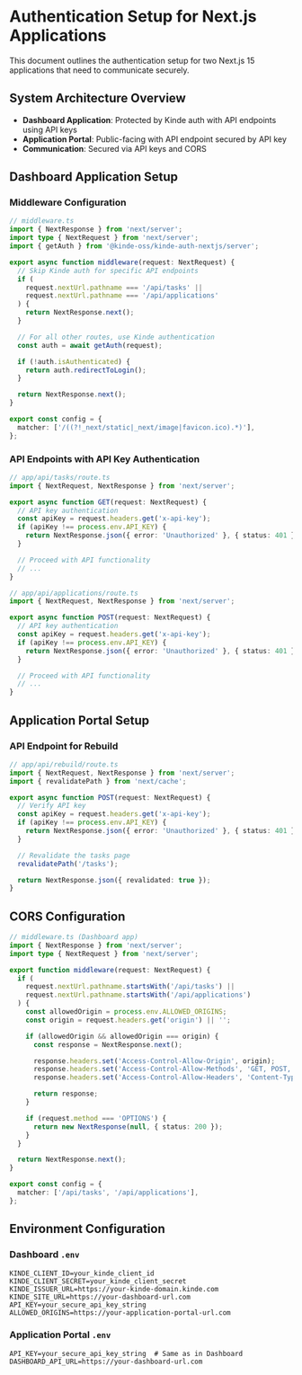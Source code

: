 # Authentication Setup for Next.js Applications

This document outlines the authentication setup for two Next.js 15 applications that need to communicate securely.

## System Architecture Overview

- **Dashboard Application**: Protected by Kinde auth with API endpoints using API keys
- **Application Portal**: Public-facing with API endpoint secured by API key
- **Communication**: Secured via API keys and CORS

## Dashboard Application Setup

### Middleware Configuration

```typescript
// middleware.ts
import { NextResponse } from 'next/server';
import type { NextRequest } from 'next/server';
import { getAuth } from '@kinde-oss/kinde-auth-nextjs/server';

export async function middleware(request: NextRequest) {
  // Skip Kinde auth for specific API endpoints
  if (
    request.nextUrl.pathname === '/api/tasks' ||
    request.nextUrl.pathname === '/api/applications'
  ) {
    return NextResponse.next();
  }

  // For all other routes, use Kinde authentication
  const auth = await getAuth(request);

  if (!auth.isAuthenticated) {
    return auth.redirectToLogin();
  }

  return NextResponse.next();
}

export const config = {
  matcher: ['/((?!_next/static|_next/image|favicon.ico).*)'],
};
```

### API Endpoints with API Key Authentication

```typescript
// app/api/tasks/route.ts
import { NextRequest, NextResponse } from 'next/server';

export async function GET(request: NextRequest) {
  // API key authentication
  const apiKey = request.headers.get('x-api-key');
  if (apiKey !== process.env.API_KEY) {
    return NextResponse.json({ error: 'Unauthorized' }, { status: 401 });
  }

  // Proceed with API functionality
  // ...
}
```

```typescript
// app/api/applications/route.ts
import { NextRequest, NextResponse } from 'next/server';

export async function POST(request: NextRequest) {
  // API key authentication
  const apiKey = request.headers.get('x-api-key');
  if (apiKey !== process.env.API_KEY) {
    return NextResponse.json({ error: 'Unauthorized' }, { status: 401 });
  }

  // Proceed with API functionality
  // ...
}
```

## Application Portal Setup

### API Endpoint for Rebuild

```typescript
// app/api/rebuild/route.ts
import { NextRequest, NextResponse } from 'next/server';
import { revalidatePath } from 'next/cache';

export async function POST(request: NextRequest) {
  // Verify API key
  const apiKey = request.headers.get('x-api-key');
  if (apiKey !== process.env.API_KEY) {
    return NextResponse.json({ error: 'Unauthorized' }, { status: 401 });
  }

  // Revalidate the tasks page
  revalidatePath('/tasks');

  return NextResponse.json({ revalidated: true });
}
```

## CORS Configuration

```typescript
// middleware.ts (Dashboard app)
import { NextResponse } from 'next/server';
import type { NextRequest } from 'next/server';

export function middleware(request: NextRequest) {
  if (
    request.nextUrl.pathname.startsWith('/api/tasks') ||
    request.nextUrl.pathname.startsWith('/api/applications')
  ) {
    const allowedOrigin = process.env.ALLOWED_ORIGINS;
    const origin = request.headers.get('origin') || '';

    if (allowedOrigin && allowedOrigin === origin) {
      const response = NextResponse.next();

      response.headers.set('Access-Control-Allow-Origin', origin);
      response.headers.set('Access-Control-Allow-Methods', 'GET, POST, OPTIONS');
      response.headers.set('Access-Control-Allow-Headers', 'Content-Type, x-api-key');

      return response;
    }

    if (request.method === 'OPTIONS') {
      return new NextResponse(null, { status: 200 });
    }
  }

  return NextResponse.next();
}

export const config = {
  matcher: ['/api/tasks', '/api/applications'],
};
```

## Environment Configuration

### Dashboard `.env`

```
KINDE_CLIENT_ID=your_kinde_client_id
KINDE_CLIENT_SECRET=your_kinde_client_secret
KINDE_ISSUER_URL=https://your-kinde-domain.kinde.com
KINDE_SITE_URL=https://your-dashboard-url.com
API_KEY=your_secure_api_key_string
ALLOWED_ORIGINS=https://your-application-portal-url.com
```

### Application Portal `.env`

```
API_KEY=your_secure_api_key_string  # Same as in Dashboard
DASHBOARD_API_URL=https://your-dashboard-url.com
```
